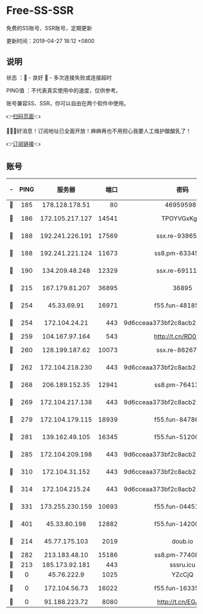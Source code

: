 # Free-SS-SSR

免费的SS账号、SSR账号，定期更新

更新时间：2019-04-27 18:12 +0800

## 说明

状态     ：🙂 - 良好 🙁 - 多次连接失败或连接超时

PING值   ：不代表真实使用中的速度，仅供参考。

账号兼容SS、SSR，你可以自由在两个软件中使用。

👉[扫码页面](https://liesauer.github.io/Free-SS-SSR/)👈

🎉🎉🎉好消息！订阅地址已全面开放！麻麻再也不用担心我要人工维护酸酸乳了！

👉[订阅链接](https://www.liesauer.net/yogurt/subscribe?ACCESS_TOKEN=DAYxR3mMaZAsaqUb)👈

## 账号

|-|PING|服务器|端口|密码|加密方式|区域|
|:----:|:----:|:-----:|-----:|:----:|:----:|:----:|
|🙂|185|178.128.178.51|80|469595985|chacha20|US|
|🙂|186|172.105.217.127|14541|TPOYVGxKglpi|aes-256-cfb|JP|
|🙂|188|192.241.226.191|17569|ssx.re-93865244|aes-256-cfb|US|
|🙂|188|192.241.221.124|11673|ss8.pm-63345432|aes-256-cfb|US|
|🙂|190|134.209.48.248|12329|ssx.re-69111768|aes-256-cfb|US|
|🙂|215|167.179.81.207|36895|36895|aes-256-cfb|JP|
|🙂|254|45.33.69.91|16971|f55.fun-48185510|aes-256-cfb|US|
|🙂|254|172.104.24.21|443|9d6cceaa373bf2c8acb22e60b6a58be6|aes-256-cfb|US|
|🙂|259|104.167.97.164|543|http://t.cn/RD0D7sx|rc4-md5|CA|
|🙂|260|128.199.187.62|10073|ssx.re-86267406|aes-256-cfb|SG|
|🙂|262|172.104.218.230|443|9d6cceaa373bf2c8acb22e60b6a58be6|aes-256-cfb|US|
|🙂|268|206.189.152.35|12941|ss8.pm-76413871|aes-256-cfb|SG|
|🙂|269|172.104.217.138|443|9d6cceaa373bf2c8acb22e60b6a58be6|aes-256-cfb|US|
|🙂|279|172.104.179.115|18939|f55.fun-84786774|aes-256-cfb|SG|
|🙂|281|139.162.49.105|16345|f55.fun-51200650|aes-256-cfb|SG|
|🙂|285|172.104.209.198|443|9d6cceaa373bf2c8acb22e60b6a58be6|aes-256-cfb|US|
|🙂|310|172.104.31.152|443|9d6cceaa373bf2c8acb22e60b6a58be6|aes-256-cfb|US|
|🙂|314|172.104.215.24|443|9d6cceaa373bf2c8acb22e60b6a58be6|aes-256-cfb|US|
|🙂|331|173.255.230.159|10693|f55.fun-04451373|aes-256-cfb|US|
|🙂|401|45.33.80.198|12882|f55.fun-14200108|aes-256-cfb|US|
|🙂|214|45.77.175.103|2019|doub.io|aes-128-ctr|SG|
|🙂|282|213.183.48.10|15186|ss8.pm-77408215|rc4-md5|RU|
|🙁|213|185.173.92.181|443|sssru.icu|rc4-md5|RU|
|🙁|0|45.76.222.9|1025|YZcCjQ|rc4-md5|JP|
|🙁|0|172.104.56.73|16022|f55.fun-16335586|aes-256-cfb|SG|
|🙁|0|91.188.223.72|8080|http://t.cn/EGJIyrl|rc4-md5|RU|
